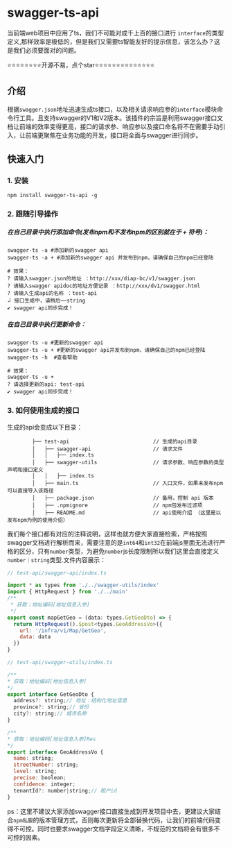 # swagger-ts-api
当前端web项目中应用了ts，我们不可能对成千上百的接口进行 `interface`的类型定义,那样效率是极低的，但是我们又需要ts智能友好的提示信息，该怎么办？这是我们必须要面对的问题。

⭐️⭐️⭐️⭐️⭐️⭐️⭐️⭐️开源不易，点个star⭐️⭐️⭐️⭐️⭐️⭐️⭐️⭐️⭐️⭐️⭐️⭐️⭐️⭐️

## 介绍
根据`swagger.json`地址迅速生成ts接口，以及相关请求响应参的`interface`模块命令行工具。且支持swagger的V1和V2版本。该插件的宗旨是利用swagger接口文档让前端的效率变得更高，接口的请求参、响应参以及接口命名将不在需要手动引入，让前端更聚焦在业务功能的开发，接口将全面与swagger进行同步。

## 快速入门

### 1. 安装

```
npm install swagger-ts-api -g
```

### 2. 跟随引导操作

##### 在自己目录中执行添加命令(发布npm和不发布npm的区别就在于 + 符号)：
```
swagger-ts -a #添加新的swagger api
swagger-ts -a + #添加新的swagger api 并发布到npm，请确保自己的npm已经登陆

```

```
# 效果：
? 请输入swagger.json的地址 ：http://xxx/diap-bc/v1/swagger.json
? 请输入swagger apidoc的地址方便记录 ：http://xxx/dv1/swagger.html
? 请输入生成api的名称 ：test-api
⠼ 接口生成中，请稍后⋯⋯string
✔ swagger api同步完成！
```



##### 在自己目录中执行更新命令：
```
swagger-ts -u #更新的swagger api
swagger-ts -u + #更新的swagger api并发布到npm，请确保自己的npm已经登陆
swagger-ts -h  #查看帮助
```

```
# 效果：
swagger-ts -u +
? 请选择更新的api: test-api
✔ swagger api同步完成！
```
### 3. 如何使用生成的接口
生成的api会变成以下目录：
```
        ├── test-api                           // 生成的api目录
        │   ├── swagger-api                    // 请求文件
        │   │   ├── index.ts                   
        │   ├── swagger-utils                  // 请求参数、响应参数的类型声明和接口定义
        │   │   ├── index.ts                   
        │   ├── main.ts                        // 入口文件，如果未发布npm可以直接导入该路径    
        │   ├── package.json                   // 备用，控制 api 版本
        │   ├── .npmignore                     // npm包发布过滤项 
        │   ├── README.md                      // api使用介绍 （这里是以发布npm为例的使用介绍）
```   

我们每个接口都有对应的注释说明，这样也就方便大家直接检索，严格按照swagger文档进行解析而来，需要注意的是`int64`和`int32`在前端js里面无法进行严格的区分，只有`number`类型，为避免`number`js长度限制所以我们这里会直接定义`number｜string`类型.文件内容展示：

``` javascript
// test-api/swagger-api/index.ts

import * as types from './../swagger-utils/index'
import { HttpRequest } from './../main'
/**
 * 获取：地址编码[地址信息入参]
 */
export const mapGetGeo = (data: types.GetGeoDto) => {
  return HttpRequest().$post<types.GeoAddressVo>({
    url: '/infra/v1/Map/GetGeo',
    data: data
  })
}
```
``` javascript
// test-api/swagger-utils/index.ts

/**
* 获取：地址编码[地址信息入参]
*/
export interface GetGeoDto {
  address?: string;// 地址：结构化地址信息
  province?: string;// 省份
  city?: string;// 城市名称  
}

/**
* 获取：地址编码[地址信息入参]Res
*/
export interface GeoAddressVo {
  name: string;
  streetNumber: string;
  level: string;
  precise: boolean;
  confidence: integer;
  tenantId?: number|string;// 租户id
}

```
ps：这里不建议大家添加swagger接口直接生成到开发项目中去，更建议大家结合`npm私服`的版本管理方式，否则每次更新将全部替换代码，让我们的前端代码变得不可控。同时也要求swagger文档字段定义清晰，不规范的文档将会有很多不可控的因素。

